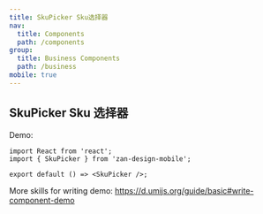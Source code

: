 ```yaml
---
title: SkuPicker Sku选择器
nav:
  title: Components
  path: /components
group:
  title: Business Components
  path: /business
mobile: true
---
```


## SkuPicker Sku 选择器

Demo:

```tsx
import React from 'react';
import { SkuPicker } from 'zan-design-mobile';

export default () => <SkuPicker />;
```

More skills for writing demo: <https://d.umijs.org/guide/basic#write-component-demo>
